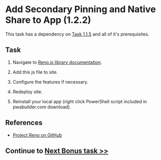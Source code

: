  
# Add Secondary Pinning and Native Share to App (1.2.2)

This task has a dependency on [Task 1.1.5](115_Add_WIndows_Features.md) and all of it's prerequisites.

## Task 

1. Navigate to [Reno.js library documentation](https://github.com/JimGaleForce/Reno/tree/dev).

2. Add this js file to site.

3. Configure the features if necessary. 

4. Redeploy site.

5. Reinstall your local app (right click PowerShell script included in pwabuilder.com download).



## References

- [Project Reno on GitHub](https://github.com/JimGaleForce/Reno/tree/dev)


## Continue to [Next Bonus task >> ](123_BONUS-APP-Links.md)

